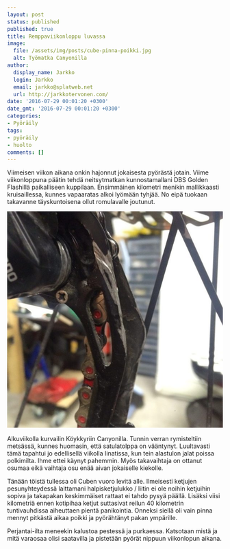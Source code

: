 ```yaml
---
layout: post
status: published
published: true
title: Remppaviikonloppu luvassa
image:
  file: /assets/img/posts/cube-pinna-poikki.jpg
  alt: Työmatka Canyonilla
author:
  display_name: Jarkko
  login: Jarkko
  email: jarkko@splatweb.net
  url: http://jarkkotervonen.com/
date: '2016-07-29 00:01:20 +0300'
date_gmt: '2016-07-29 00:01:20 +0300'
categories:
- Pyöräily
tags:
- pyöräily
- huolto
comments: []
---
```

Viimeisen viikon aikana onkin hajonnut jokaisesta pyörästä jotain. Viime viikonloppuna päätin tehdä neitsytmatkan kunnostamallani DBS Golden Flashillä paikalliseen kuppilaan. Ensimmäinen kilometri menikin mallikkaasti kruisaillessa, kunnes vapaaratas alkoi lyömään tyhjää. No eipä tuokaan takavanne täyskuntoisena ollut romulavalle joutunut.

<img src="/assets/img/posts/shimano-deore-xt-takavaihtaja-vauriot-e1469740585105.jpg" alt="Shimano Deore XT -takavaihtajan vauriot" />

Alkuviikolla kurvailin Köykkyriin Canyonilla. Tunnin verran rymisteltiin metsässä, kunnes huomasin, että satulatolppa on vääntynyt. Luultavasti tämä tapahtui jo edellisellä viikolla Iinatissa, kun tein alastulon jalat poissa polkimilta. Ihme ettei käynyt pahemmin. Myös takavaihtaja on ottanut osumaa eikä vaihtaja osu enää aivan jokaiselle kiekolle.

Tänään töistä tullessa oli Cuben vuoro levitä alle. Ilmeisesti ketjujen pesunyhteydessä laittamani halpisketjulukko / liitin ei ole noihin ketjuihin sopiva ja takapakan keskimmäiset rattaat ei tahdo pysyä päällä. Lisäksi viisi kilometriä ennen kotipihaa ketjut suttasivat reilun 40 kilometrin tuntivauhdissa aiheuttaen pientä panikointia. Onneksi siellä oli vain pinna mennyt pitkästä aikaa poikki ja pyörähtänyt pakan ympärille.

Perjantai-ilta meneekin kalustoa pestessä ja purkaessa. Katsotaan mistä ja mitä varaosaa olisi saatavilla ja pistetään pyörät nippuun viikonlopun aikana.

